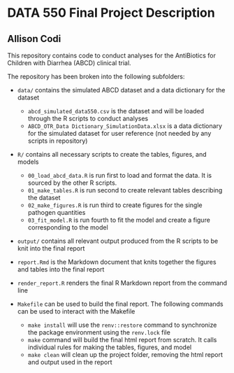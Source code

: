 # DATA 550 Final Project Description
## Allison Codi

This repository contains code to conduct analyses for the AntiBiotics for Children with Diarrhea (ABCD) clinical trial. 

The repository has been broken into the following subfolders:

- `data/` contains the simulated ABCD dataset and a data dictionary for the dataset
	- `abcd_simulated_data550.csv` is the dataset and will be loaded through the R scripts to conduct analyses
	- `ABCD_OTR_Data Dictionary_SimulationData.xlsx` is a data dictionary for the simulated dataset for user reference (not needed by any scripts in repository)
	
- `R/` contains all necessary scripts to create the tables, figures, and models
	- `00_load_abcd_data.R` is run first to load and format the data. It is sourced by the other R scripts. 
	- `01_make_tables.R` is run second to create relevant tables describing the dataset
	- `02_make_figures.R` is run third to create figures for the single pathogen quantities
	- `03_fit_model.R` is run fourth to fit the model and create a figure corresponding to the model
	
- `output/` contains all relevant output produced from the R scripts to be knit into the final report 
	
- `report.Rmd` is the Markdown document that knits together the figures and tables into the final report

- `render_report.R` renders the final R Markdown report from the command line

- `Makefile` can be used to build the final report. The following commands can be used to interact with the Makefile
  - `make install` will use the `renv::restore` command to synchronize the package environment using the `renv.lock` file
  - `make` command will build the final html report from scratch. It calls individual rules for making the tables, figures, and model
  - `make clean` will clean up the project folder, removing the html report and output used in the report
